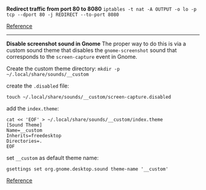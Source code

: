 **Redirect traffic from port 80 to 8080**
`iptables -t nat -A OUTPUT -o lo -p tcp --dport 80 -j REDIRECT --to-port 8080` 

[Reference](https://askubuntu.com/questions/444729/redirect-port-80-to-8080-and-make-it-work-on-local-machine)

---

**Disable screenshot sound in Gnome**
The proper way to do this is via a custom sound theme that disables the ```gnome-screenshot``` sound that corresponds to the `screen-capture` event in Gnome.

Create the custom theme directory:
`mkdir -p ~/.local/share/sounds/__custom`

create the  `.disabled`  file:

`touch ~/.local/share/sounds/__custom/screen-capture.disabled`

add the  `index.theme`:
```
cat << 'EOF' > ~/.local/share/sounds/__custom/index.theme
[Sound Theme]
Name=__custom
Inherits=freedesktop
Directories=.
EOF
```

set  `__custom`  as default theme name:

```
gsettings set org.gnome.desktop.sound theme-name '__custom'
```
[Reference](https://unix.stackexchange.com/questions/93368/how-can-i-disable-the-shutter-sound-of-gnome-screenshot)
